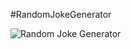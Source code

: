 #RandomJokeGenerator

![Random Joke Generator](https://github.com/Aadhya-Sharma/AadhyaSharma_INBT02847_July2023/assets/121510222/cc17aba8-a84f-4c3a-ab44-97f324f8a521)

